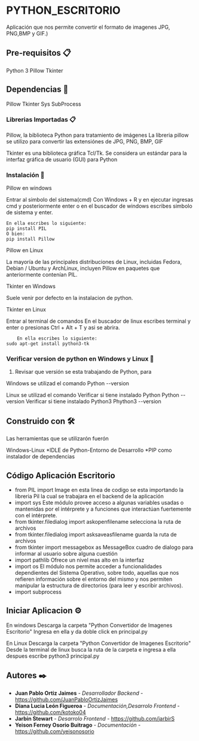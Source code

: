 # PYTHON_ESCRITORIO

Aplicación que nos permite convertir el formato de imagenes JPG, PNG,BMP y GIF.)


## Pre-requisitos 📋
   Python 3
   Pillow
   Tkinter
   
## Dependencias 🚀

  Pillow
  Tkinter
  Sys
  SubProcess

### Librerias Importadas 📋

Pillow, la biblioteca Python para tratamiento de imágenes
La libreria pillow se utilizo para convertir las extensiónes de JPG, PNG, BMP, GIF

Tkinter es una biblioteca gráfica Tcl/Tk. Se considera un estándar para la interfaz gráfica de usuario (GUI) para Python

### Instalación 🔧

Pillow en windows
    
Entrar al simbolo del sistema(cmd)
Con Windows + R y en ejecutar ingresas cmd y posteriormente enter o en el buscador de windows escribes simbolo de sistema y enter.
    	
	En ella escribes lo siguiente:
	pip install PIL
	O bien:
	pip install Pillow
	
Pillow en Linux

La mayoría de las principales distribuciones de Linux, incluidas Fedora, Debian / Ubuntu y ArchLinux, incluyen Pillow en paquetes que anteriormente contenían PIL.

Tkinter en Windows

Suele venir por defecto en la instalacion de python.

Tkinter en Linux

Entrar al terminal de comandos
En el buscador de linux escribes terminal y enter  o presionas Ctrl + Alt + T y asi se abrira.

        En ella escribes lo siguiente:
	sudo apt-get install python3-tk


### Verificar version de python en Windows y Linux 🔧

1. Revisar que versión se esta trabajando de Python, para 
 
Windows se utilizad el comando
Python --version
	
Linux se utilizad el comando
Verificar si tiene instalado Python
Python --version
Verificar si tiene instalado Python3
Phython3 --version


## Construido con 🛠️

Las herramientas que se utilizarón fuerón

Windows-Linux
*IDLE de Python-Entorno de Desarrollo
*PIP como instalador de dependencias 

## Código Aplicación Escritorio

* from PIL import Image en esta linea de codigo se esta importando la libreria Pil la cual se trabajara en el backend de la aplicación
* import sys Este módulo provee acceso a algunas variables usadas o mantenidas por el intérprete y a funciones que interactúan fuertemente con el intérprete.
* from tkinter.filedialog import askopenfilename selecciona la ruta de archivos
* from tkinter.filedialog import asksaveasfilename guarda la ruta de archivos
* from tkinter import messagebox as MessageBox cuadro de dialogo para informar al usuario sobre alguna cuestión
* import pathlib Ofrece un nivel mas alto en la interfaz
* import os El módulo nos permite acceder a funcionalidades dependientes del Sistema Operativo, sobre todo, aquellas que nos refieren información sobre el entorno del mismo y nos permiten manipular la estructura de directorios (para leer y escribir archivos).
* import subprocess 

## Iniciar Aplicacion ⚙️
 En windows
 Descarga la carpeta "Python Convertidor de Imagenes Escritorio"
 Ingresa en ella y da doble click en principal.py
 
 En Linux 
 Descarga la carpeta "Python Convertidor de Imagenes Escritorio"
 Desde la terminal de linux busca la ruta de la carpeta e ingresa a ella despues escribe python3 principal.py 

## Autores ✒️

* **Juan Pablo Ortiz Jaimes** - *Desarrollador Backend* - https://github.com/JuanPabloOrtizJaimes
* **Diana Lucia León Figueroa** - *Documentación,Desarrolo Frontend* - https://github.com/kotoko04
* **Jarbin Stewart** - *Desarrolo Frontend* - https://github.com/jarbirS
* **Yeison Ferney Osorio Buitrago** - *Documentación* - https://github.com/yeisonosorio


